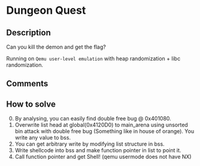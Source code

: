 # Dungeon Quest

## Description

Can you kill the demon and get the flag?

Running on `Qemu user-level emulation` with heap randomization + libc
randomization.

## Comments



## How to solve

0. By analysing, you can easily find double free bug @ 0x401080.
1. Overwrite list head at global(0x4120D0) to main_arena using unsorted bin attack with double free bug (Something like in house of orange). You write any value to bss. 
2. You can get arbitrary write by modifying list structure in bss.
3. Write shellcode into bss and make function pointer in list to point it.
4. Call function pointer and get Shell! (qemu usermode does not have NX)
